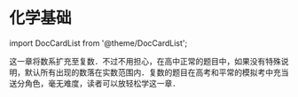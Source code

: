 # 化学基础

import DocCardList from '@theme/DocCardList';

这一章将数系扩充至复数．不过不用担心，在高中正常的题目中，如果没有特殊说明，默认所有出现的数落在实数范围内．复数的题目在高考和平常的模拟考中充当送分角色，毫无难度，读者可以放轻松学这一章．

<DocCardList />
